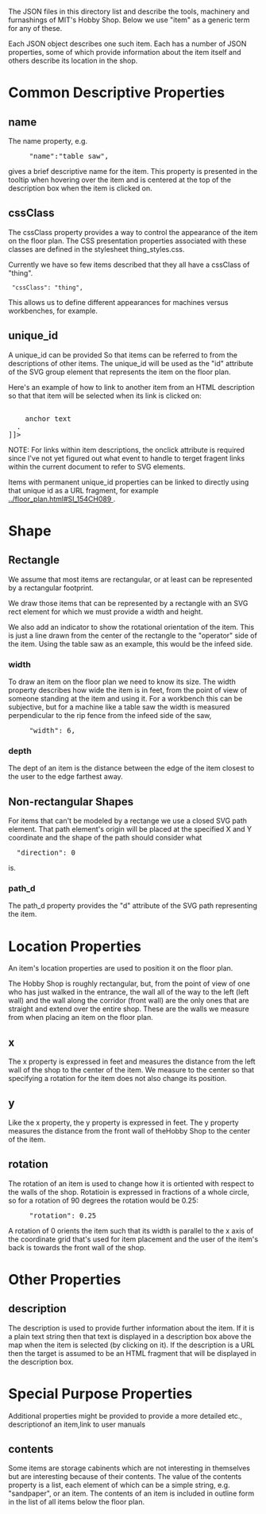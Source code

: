 The JSON files in this directory list and describe the tools,
machinery and furnashings of MIT's Hobby Shop.  Below we use "item" as
a generic term for any of these.

Each JSON object describes one such item. Each has a number of JSON
properties, some of which provide information about the item itself
and others describe its location in the shop.


# Common Descriptive Properties

## name

The name property, e.g.

<pre>
     "name":"table saw",
</pre>

gives a brief descriptive name for the item.  This property is
presented in the tooltip when hovering over the item and is centered
at the top of the description box when the item is clicked on.


## cssClass

The cssClass property provides a way to control the appearance of the
item on the floor plan.  The CSS presentation properties associated
with these classes are defined in the stylesheet thing_styles.css.

Currently we have so few items described that they all have a cssClass
of "thing".

     "cssClass": "thing",

This allows us to define different appearances for machines versus
workbenches, for example.


## unique_id

A unique_id can be provided So that items can be referred to from the
descriptions of other items.  The unique_id will be used as the "id"
attribute of the SVG group element that represents the item on the
floor plan.

Here's an example of how to link to another item from an HTML
description so that that item will be selected when its link is
clicked on:

<pre> <![CDATA[
  <a href="#unique_id"
     onclick="select_item('unique_id')">
    anchor text
  </a>.
]]></pre>

NOTE: For links within item descriptions, the onclick attribute is
required since I've not yet figured out what event to handle to terget
fragent links within the current document to refer to SVG elements.

Items with permanent unique_id properties can be linked to directly
using that unique id as a URL fragment, for example
<a href="../floor_plan.html#SI_154CH089">
../floor_plan.html#SI_154CH089
</a>.


# Shape

## Rectangle

We assume that most items are rectangular, or at least can be
represented by a rectangular footprint.

We draw those items that can be represented by a rectangle with an SVG
rect element for which we must provide a width and height.

We also add an indicator to show the rotational orientation of the
item.  This is just a line drawn from the center of the rectangle to
the "operator" side of the item.  Using the table saw as an example,
this would be the infeed side.


### width

To draw an item on the floor plan we need to know its size.  The width
property describes how wide the item is in feet, from the point of
view of someone standing at the item and using it.  For a workbench
this can be subjective, but for a machine like a table saw the width
is measured perpendicular to the rip fence from the infeed side of the
saw,

<pre>
     "width": 6,
</pre>

### depth

The dept of an item is the distance between the edge of the item
closest to the user to the edge farthest away.


## Non-rectangular Shapes

For items that can't be modeled by a rectange we use a closed SVG path
element.  That path element's origin will be placed at the specified X
and Y coordinate and the shape of the path should consider what

<pre>
  "direction": 0
</pre>

is.


### path_d

The path_d property provides the "d" attribute of the SVG path
representing the item.


# Location Properties

An item's location properties are used to position it on the floor plan.

The Hobby Shop is roughly rectangular, but, from the point of view of
one who has just walked in the entrance, the wall all of the way to
the left (left wall) and the wall along the corridor (front wall) are
the only ones that are straight and extend over the entire shop.
These are the walls we measure from when placing an item on the floor
plan.


## x

The x property is expressed in feet and measures the distance from the
left wall of the shop to the center of the item.  We measure to the
center so that specifying a rotation for the item does not also change
its position.


## y

Like the x property, the y property is expressed in feet.  The y
property measures the distance from the front wall of theHobby Shop to
the center of the item.


## rotation

The rotation of an item is used to change how it is ortiented with
respect to the walls of the shop.  Rotatioin is expressed in fractions
of a whole circle, so for a rotation of 90 degrees the rotation would
be 0.25:

<pre>
     "rotation": 0.25
</pre>

A rotation of 0 orients the item such that its width is parallel to
the x axis of the coordinate grid that's used for item placement and
the user of the item's back is towards the front wall of the shop.


# Other Properties


## description

The description is used to provide further information about the item.
If it is a plain text string then that text is displayed in a
description box above the map when the item is selected (by clicking
on it).  If the description is a URL then the target is assumed to be
an HTML fragment that will be displayed in the description box.


# Special Purpose Properties

Additional properties might be provided to provide a more detailed etc.,
descriptionof an item,link to user manuals


## contents

Some items are storage cabinents which are not interesting in
themselves but are interesting because of their contents.  The value
of the contents property is a list, each element of which can be a
simple string, e.g. "sandpaper", or an item.  The contents of an item
is included in outline form in the list of all items below the floor
plan.
